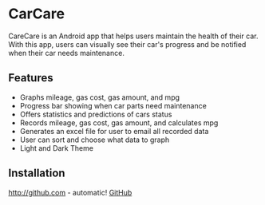 # CarCare
CareCare is an Android app that helps users maintain the health of their car. With this app, users can visually see their car's progress and be notified when their car needs maintenance.

## Features
* Graphs mileage, gas cost, gas amount, and mpg
* Progress bar showing when car parts need maintenance
* Offers statistics and predictions of cars status
* Records mileage, gas cost, gas amount, and calculates mpg
* Generates an excel file for user to email all recorded data 
* User can sort and choose what data to graph
* Light and Dark Theme

## Installation
http://github.com - automatic!
[GitHub](http://github.com)
